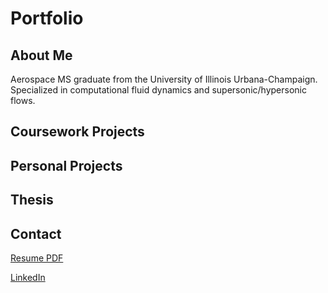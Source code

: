 # Portfolio
 
## About Me
Aerospace MS graduate from the University of Illinois Urbana-Champaign. Specialized in computational fluid dynamics and supersonic/hypersonic flows.

## Coursework Projects

## Personal Projects

## Thesis

## Contact
[Resume PDF](https://github.com/samkilduff/Portfolio/blob/main/Miscellaneous/Kilduff_Sam_Resume.pdf)

[LinkedIn](https://www.linkedin.com/in/samkilduff/)